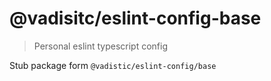 # @vadisitc/eslint-config-base

> Personal eslint typescript config

Stub package form `@vadistic/eslint-config/base`
